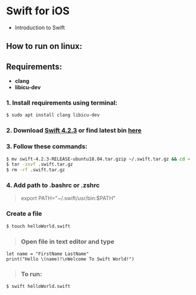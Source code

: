 # Swift for iOS
- Introduction to Swift

## How to run on linux:
## Requirements:
- __clang__
- __libicu-dev__

### 1. Install requirements using terminal:
```bash
$ sudo apt install clang libicu-dev
```
### 2. Download [Swift 4.2.3](https://swift.org/builds/swift-4.2.3-release/ubuntu1804/swift-4.2.3-RELEASE/swift-4.2.3-RELEASE-ubuntu18.04.tar.gz) or find latest bin [here](https://swift.org/download/#releases)

### 3. Follow these commands:
```bash
$ mv swift-4.2.3-RELEASE-ubuntu18.04.tar.gzip ~/.swift.tar.gz && cd ~
$ tar -zxvf .swift.tar.gz
$ rm -rf .swift.tar.gz
```
### 4. Add path to .bashrc or .zshrc
> export PATH="~/.swift/usr/bin:$PATH"
 
### Create a file
```bash
$ touch helloWorld.swift
```
> ### Open file in text editor and type
```
let name = "FirstName LastName"
print("Hello \(name)!\nWelcome To Swift World!")
```
> ### To run:
```bash
$ swift helloWorld.swift
```
